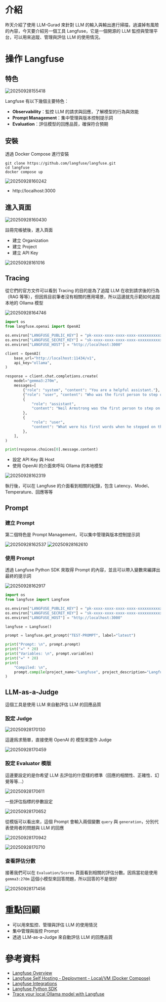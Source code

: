 # 介紹

昨天介紹了使用 LLM-Gurad 來針對 LLM 的輸入與輸出進行掃描，過濾掉有風險的內容，今天要介紹另一個工具 Langfuse，它是一個開源的 LLM 監控與管理平台，可以用來追蹤、管理與評估 LLM 的使用情況。

# 操作 Langfuse

## 特色

![20250928155418](https://raw.githubusercontent.com/hsiangjenli/pic-bed/main/images/20250928155418.png)

Langfuse 有以下幾個主要特色：

- **Observability**：監控 LLM 的請求與回應，了解模型的行為與效能
- **Prompt Management**：集中管理與版本控制提示詞
- **Evaluation**：評估模型的回應品質，確保符合預期

## 安裝

透過 Docker Compose 進行安裝

```shell
git clone https://github.com/langfuse/langfuse.git
cd langfuse
docker compose up
```
![20250928160242](https://raw.githubusercontent.com/hsiangjenli/pic-bed/main/images/20250928160242.png)

- http://localhost:3000

## 進入頁面

![20250928160430](https://raw.githubusercontent.com/hsiangjenli/pic-bed/main/images/20250928160430.png)

註冊完帳號後，進入頁面

- 建立 Organization
- 建立 Project
- 建立 API Key

![20250928161016](https://raw.githubusercontent.com/hsiangjenli/pic-bed/main/images/20250928161016.png)

## Tracing

從它們的官方文件可以看到 Tracing 的目的是為了追蹤 LLM 在收到請求後的行為（RAG 等等），但因爲目前筆者沒有相關的應用場景，所以這邊就先示範如何追蹤本地的 Ollama 模型

![20250928164746](https://raw.githubusercontent.com/hsiangjenli/pic-bed/main/images/20250928164746.png)

```python
import os
from langfuse.openai import OpenAI

os.environ["LANGFUSE_PUBLIC_KEY"] = "pk-xxxx-xxxx-xxxx-xxxx-xxxxxxxxxxxx"
os.environ["LANGFUSE_SECRET_KEY"] = "sk-xxxx-xxxx-xxxx-xxxx-xxxxxxxxxxxx"
os.environ["LANGFUSE_HOST"] = "http://localhost:3000"

client = OpenAI(
    base_url="http://localhost:11434/v1",
    api_key="ollama",
)

response = client.chat.completions.create(
    model="gemma3:270m",
    messages=[
        {"role": "system", "content": "You are a helpful assistant."},
        {"role": "user", "content": "Who was the first person to step on the moon?"},
        {
            "role": "assistant",
            "content": "Neil Armstrong was the first person to step on the moon on July 20, 1969, during the Apollo 11 mission.",
        },
        {
            "role": "user",
            "content": "What were his first words when he stepped on the moon?",
        },
    ],
)

print(response.choices[0].message.content)
```

- 設定 API Key 與 Host
- 使用 OpenAI 的介面來呼叫 Ollama 的本地模型

![20250928162319](https://raw.githubusercontent.com/hsiangjenli/pic-bed/main/images/20250928162319.png)

執行後，可以在 Langfuse 的介面看到相關的紀錄，包含 Latency、Model、Temperature、回應等等

## Prompt

### 建立 Prompt

第二個特色是 Prompt Management，可以集中管理與版本控制提示詞

![20250928162537](https://raw.githubusercontent.com/hsiangjenli/pic-bed/main/images/20250928162537.png)
![20250928162610](https://raw.githubusercontent.com/hsiangjenli/pic-bed/main/images/20250928162610.png)

### 使用 Prompt

透過 Langfuse Python SDK 來取得 Prompt 的內容，並且可以帶入變數來編譯出最終的提示詞

![20250928162917](https://raw.githubusercontent.com/hsiangjenli/pic-bed/main/images/20250928162917.png)

```python
import os
from langfuse import Langfuse

os.environ["LANGFUSE_PUBLIC_KEY"] = "pk-xxxx-xxxx-xxxx-xxxx-xxxxxxxxxxxx"
os.environ["LANGFUSE_SECRET_KEY"] = "sk-xxxx-xxxx-xxxx-xxxx-xxxxxxxxxxxx"
os.environ["LANGFUSE_HOST"] = "http://localhost:3000"

langfuse = Langfuse()

prompt = langfuse.get_prompt("TEST-PROMPT", label="latest")

print("Prompt: \n", prompt.prompt)
print("=" * 20)
print("Variables: \n", prompt.variables)
print("=" * 20)
print(
    "Compiled: \n",
    prompt.compile(project_name="Langfuse", project_description="Langfuse Description"),
)
```

## LLM-as-a-Judge

這個工具是使用 LLM 來自動評估 LLM 的回應品質

### 設定 Judge

![20250928170130](https://raw.githubusercontent.com/hsiangjenli/pic-bed/main/images/20250928170130.png)

這邊爲求簡單，直接使用 OpenAI 的 模型來當作 Judge

![20250928170459](https://raw.githubusercontent.com/hsiangjenli/pic-bed/main/images/20250928170459.png)

### 設定 Evaluator 模版

這邊要設定的是你希望 LLM 去評估的什麼樣的標準（回應的相關性、正確性、幻覺等等...）

![20250928170611](https://raw.githubusercontent.com/hsiangjenli/pic-bed/main/images/20250928170611.png)

一些評估指標的參數設定

![20250928170652](https://raw.githubusercontent.com/hsiangjenli/pic-bed/main/images/20250928170652.png)

從模版可以看出來，這個 Prompt 會輸入兩個變數 `query` 與 `generation`，分別代表使用者的問題與 LLM 的回應

![20250928170942](https://raw.githubusercontent.com/hsiangjenli/pic-bed/main/images/20250928170942.png)

![20250928170710](https://raw.githubusercontent.com/hsiangjenli/pic-bed/main/images/20250928170710.png)

### 查看評估分數

接著我們可以在 `Evaluation/Scores` 頁面看到相關的評估分數。因爲當初是使用 `gemma3:270m` 這個小模型來回答問題，所以回答的不是很好

![20250928171456](https://raw.githubusercontent.com/hsiangjenli/pic-bed/main/images/20250928171456.png)

# 重點回顧

- 可以用來監控、管理與評估 LLM 的使用情況
- 集中管理與版控 Prompt
- 透過 LLM-as-a-Judge 來自動評估 LLM 的回應品質

# 參考資料

- [Langfuse Overview](https://langfuse.com/docs)
- [Langfuse Self Hosting - Deployment - Local/VM (Docker Compose)](https://langfuse.com/self-hosting/deployment/docker-compose)
- [Langfuse Integrations](https://langfuse.com/integrations)
- [Langfuse Python SDK](https://langfuse.com/docs/observability/sdk/python/overview)
- [Trace your local Ollama model with Langfuse](https://langfuse.com/integrations/model-providers/ollama)
